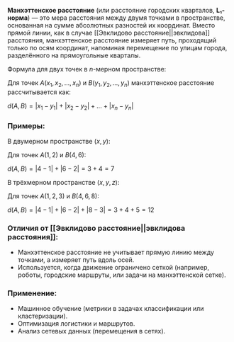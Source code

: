 
**Манхэттенское расстояние** (или расстояние городских кварталов, **L₁-норма**) — это мера расстояния между двумя точками в пространстве, основанная на сумме абсолютных разностей их координат. Вместо прямой линии, как в случае [[Эвклидово расстояние||эвклидова]] расстояния, манхэттенское расстояние измеряет путь, проходящий только по осям координат, напоминая перемещение по улицам города, разделённого на прямоугольные кварталы.


Формула для двух точек в $n$-мерном пространстве:

Для точек $A(x_1, x_2, \dots, x_n)$ и $B(y_1, y_2, \dots, y_n)$ манхэттенское расстояние рассчитывается как:

$d(A, B) = |x_1 - y_1| + |x_2 - y_2| + \dots + |x_n - y_n|$

  
### Примеры:

В двумерном пространстве $(x, y)$:

Для точек $A(1, 2)$ и $B(4, 6)$:

$d(A, B) = |4 - 1| + |6 - 2| = 3 + 4 = 7$

  

В трёхмерном пространстве $(x, y, z)$:

Для точек $A(1, 2, 3)$ и $B(4, 6, 8)$:

$d(A, B) = |4 - 1| + |6 - 2| + |8 - 3| = 3 + 4 + 5 = 12$


### Отличия от [[Эвклидово расстояние||эвклидова расстояния]]:

- Манхэттенское расстояние не учитывает прямую линию между точками, а измеряет путь вдоль осей.
- Используется, когда движение ограничено сеткой (например, роботы, городские маршруты, или задачи на манхэттенской сетке).


### Применение:

- Машинное обучение (метрики в задачах классификации или кластеризации).
- Оптимизация логистики и маршрутов.
- Анализ сетевых данных (перемещения в сетях).